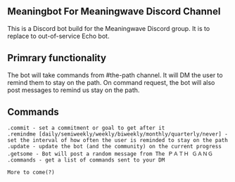 ## Meaningbot For Meaningwave Discord Channel

This is a Discord bot build for the Meaningwave Discord group. It is to replace to out-of-service Echo bot.

## Primrary functionality

The bot will take commands from #the-path channel. It will DM the user to remind them to stay on the path. On command request, the bot will also post messages to remind us stay on the path.

## Commands

```
.commit - set a commitment or goal to get after it
.remindme [daily/semiweekly/weekly/biweekly/monthly/quarterly/never] - set the interval of how often the user is reminded to stay on the path
.update - update the bot (and the community) on the current progress
.getsome - Bot will post a random message from The ＰＡＴＨ ＧＡＮＧ
.commands - get a list of commands sent to your DM

More to come(?)
```